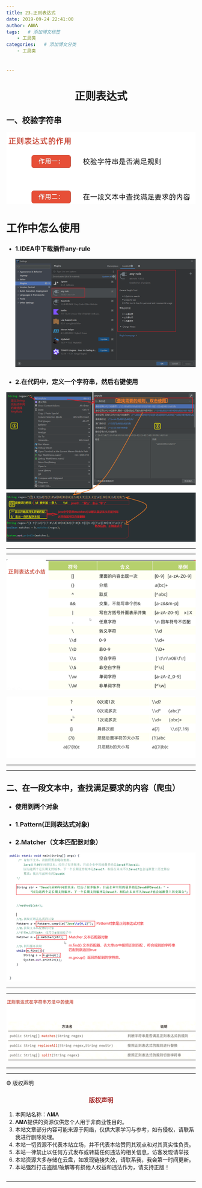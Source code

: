```yaml
---
title: 23.正则表达式
date: 2019-09-24 22:41:00
author: 𝚲𝚳𝚲
tags:   # 添加博文标签
	- 工具类
categories:   # 添加博文分类
	- 工具类


---
```


<h1><center>正则表达式</center></h1>

## 一、校验字符串



![image-20240620072050304](https://raw.githubusercontent.com/protonlml/blogimages/master/imgs/202406200720328.png)

# 工作中怎么使用

- ### 1.IDEA中下载插件any-rule

  ![image-20240620073947256](https://raw.githubusercontent.com/protonlml/blogimages/master/imgs/202406200739416.png)

- ### 2.在代码中，定义一个字符串，然后右键使用 

![image-20240620081907879](https://raw.githubusercontent.com/protonlml/blogimages/master/imgs/202406200819980.png)

---

----



![image-20240620081110501](https://raw.githubusercontent.com/protonlml/blogimages/master/imgs/202406200811053.png)

![image-20240620081221070](https://raw.githubusercontent.com/protonlml/blogimages/master/imgs/202406200812432.png)

---

---

## 二、在一段文本中，查找满足要求的内容（爬虫）

- ### 使用到两个对象

- ### 1.Pattern(正则表达式对象)

- ### 2.Matcher（文本匹配器对象）

![image-20240620084702653](https://raw.githubusercontent.com/protonlml/blogimages/master/imgs/202406200847996.png)



----

---

![image-20240620085331330](https://raw.githubusercontent.com/protonlml/blogimages/master/imgs/202406200853664.png)













---


----

© 版权声明

<escape>

<div>
    <h3 align="center"  style="color: brown;" >版权声明</h3>
    <table>
   		<tr>
    		<ol>
				<li>本网站名称：𝚲𝚳𝚲</li>
				<li>𝚲𝚳𝚲提供的资源仅供您个人用于非商业性目的。</li>
				<li>本站文章部分内容可能来源于网络，仅供大家学习与参考，如有侵权，请联系我进行删除处理。</li>
				<li>本站一切资源不代表本站立场，并不代表本站赞同其观点和对其真实性负责。</li>
        		<li>本站一律禁止以任何方式发布或转载任何违法的相关信息，访客发现请举报</li> 
        		<li>本站资源大多存储在云盘，如发现链接失效，请联系我，我会第一时间更新。</li>
        		<li>本站强烈打击盗版/破解等有损他人权益和违法作为，请支持正版！</li>  
			</ol>
		</tr>
	</table>
</div>








</escape>

----



